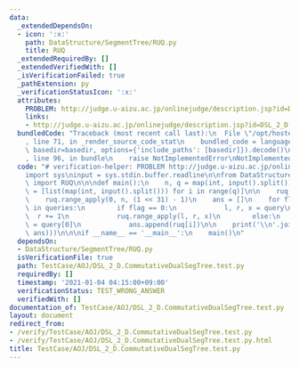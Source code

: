 ```yaml
---
data:
  _extendedDependsOn:
  - icon: ':x:'
    path: DataStructure/SegmentTree/RUQ.py
    title: RUQ
  _extendedRequiredBy: []
  _extendedVerifiedWith: []
  _isVerificationFailed: true
  _pathExtension: py
  _verificationStatusIcon: ':x:'
  attributes:
    PROBLEM: http://judge.u-aizu.ac.jp/onlinejudge/description.jsp?id=DSL_2_D
    links:
    - http://judge.u-aizu.ac.jp/onlinejudge/description.jsp?id=DSL_2_D
  bundledCode: "Traceback (most recent call last):\n  File \"/opt/hostedtoolcache/Python/3.9.1/x64/lib/python3.9/site-packages/onlinejudge_verify/documentation/build.py\"\
    , line 71, in _render_source_code_stat\n    bundled_code = language.bundle(stat.path,\
    \ basedir=basedir, options={'include_paths': [basedir]}).decode()\n  File \"/opt/hostedtoolcache/Python/3.9.1/x64/lib/python3.9/site-packages/onlinejudge_verify/languages/python.py\"\
    , line 96, in bundle\n    raise NotImplementedError\nNotImplementedError\n"
  code: "# verification-helper: PROBLEM http://judge.u-aizu.ac.jp/onlinejudge/description.jsp?id=DSL_2_D\n\
    import sys\ninput = sys.stdin.buffer.readline\n\nfrom DataStructure.SegmentTree.RUQ\
    \ import RUQ\n\n\ndef main():\n    n, q = map(int, input().split())\n    queries\
    \ = [list(map(int, input().split())) for i in range(q)]\n\n    ruq = RUQ(n)\n\
    \    ruq.range_apply(0, n, (1 << 31) - 1)\n    ans = []\n    for flag, *query\
    \ in queries:\n        if flag == 0:\n            l, r, x = query\n          \
    \  r += 1\n            ruq.range_apply(l, r, x)\n        else:\n            i\
    \ = query[0]\n            ans.append(ruq[i])\n\n    print('\\n'.join(map(str,\
    \ ans)))\n\n\nif __name__ == '__main__':\n    main()\n"
  dependsOn:
  - DataStructure/SegmentTree/RUQ.py
  isVerificationFile: true
  path: TestCase/AOJ/DSL_2_D.CommutativeDualSegTree.test.py
  requiredBy: []
  timestamp: '2021-01-04 04:15:00+09:00'
  verificationStatus: TEST_WRONG_ANSWER
  verifiedWith: []
documentation_of: TestCase/AOJ/DSL_2_D.CommutativeDualSegTree.test.py
layout: document
redirect_from:
- /verify/TestCase/AOJ/DSL_2_D.CommutativeDualSegTree.test.py
- /verify/TestCase/AOJ/DSL_2_D.CommutativeDualSegTree.test.py.html
title: TestCase/AOJ/DSL_2_D.CommutativeDualSegTree.test.py
---
```

